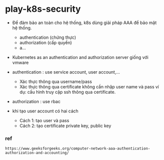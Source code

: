 # play-k8s-security
- Để đảm bảo an toàn cho hệ thống, k8s dùng giải pháp AAA để bảo mật hệ thống.
  + authentication (chứng thực)
  + authorization (cấp quyền)
  + a...
- Kubernetes as an authentication and authorization server giống với vmware
- authentication : use service account, user account,...
  + Xác thực thông qua username/pass
  + Xác thực thông qua certificate không cần nhập user name và pass
    ví dụ: cấu hình truy cập ssh thông qua certificate.
- authorization : use rbac

- khi tạo user account có hai cách
  + Cách 1: tạo user và pass
  + Cách 2: tạo certificate private key, public key
 
 ### ref
 ```
 https://www.geeksforgeeks.org/computer-network-aaa-authentication-authorization-and-accounting/
 ```
